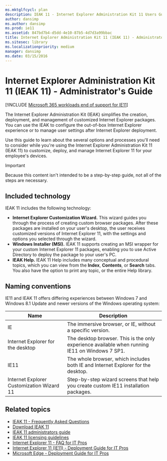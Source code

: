 ```yaml
---
ms.mktglfcycl: plan
description: IEAK 11 - Internet Explorer Administration Kit 11 Users Guide
author: dansimp
ms.author: dansimp
ms.prod: ie11
ms.assetid: 847bd7b4-d5dd-4e10-87b5-4d7d3a99bbac
title: Internet Explorer Administration Kit 11 (IEAK 11) - Administrator's Guide (Internet Explorer Administration Kit 11 for IT Pros)
ms.sitesec: library
ms.localizationpriority: medium
manager: dansimp
ms.date: 03/15/2016
---
```



# Internet Explorer Administration Kit 11 (IEAK 11) - Administrator's Guide

[!INCLUDE [Microsoft 365 workloads end of support for IE11](../includes/microsoft-365-ie-end-of-support.md)]


The Internet Explorer Administration Kit (IEAK) simplifies the creation, deployment, and management of customized Internet Explorer packages. You can use the IEAK to configure the out-of-box Internet Explorer experience or to manage user settings after Internet Explorer deployment.

Use this guide to learn about the several options and processes you'll need to consider while you're using the Internet Explorer Administration Kit 11 (IEAK 11) to customize, deploy, and manage Internet Explorer 11 for your employee's devices.

> [!IMPORTANT]
> Because this content isn't intended to be a step-by-step guide, not all of the steps are necessary.


## Included technology
IEAK 11 includes the following technology:
- **Internet Explorer Customization Wizard.** This wizard guides you through the process of creating custom browser packages. After these packages are installed on your user's desktop, the user receives customized versions of Internet Explorer 11, with the settings and options you selected through the wizard.
- **Windows Installer (MSI).** IEAK 11 supports creating an MSI wrapper for your custom Internet Explorer 11 packages, enabling you to use Active Directory to deploy the package to your user's PC.
- **IEAK Help.** IEAK 11 Help includes many conceptual and procedural topics, which you can view from the **Index**, **Contents**, or **Search** tabs. You also have the option to print any topic, or the entire Help library.


## Naming conventions
IE11 and IEAK 11 offers differing experiences between Windows 7 and Windows 8.1 Update and newer versions of the Windows operating system:

|Name |Description                                                |
|-----|-----------------------------------------------------------|
|IE                                        |The immersive browser, or IE, without a specific version.  |
|Internet Explorer for the desktop         |The desktop browser. This is the only experience available when running IE11 on Windows 7 SP1.  |
|IE11                                      |The whole browser, which includes both IE and Internet Explorer for the desktop.  |
|Internet Explorer Customization Wizard 11 |Step-by-step wizard screens that help you create custom IE11 installation packages. |

## Related topics
- [IEAK 11 - Frequently Asked Questions](../ie11-faq/faq-ieak11.yml)
- [Download IEAK 11](ieak-information-and-downloads.md)
- [IEAK 11 administrators guide]()
- [IEAK 11 licensing guidelines](licensing-version-and-features-ieak11.md)
- [Internet Explorer 11 - FAQ for IT Pros](../ie11-faq/faq-for-it-pros-ie11.yml)
- [Internet Explorer 11 (IE11) - Deployment Guide for IT Pros](../ie11-deploy-guide/index.md)
- [Microsoft Edge - Deployment Guide for IT Pros](/microsoft-edge/deploy/)
